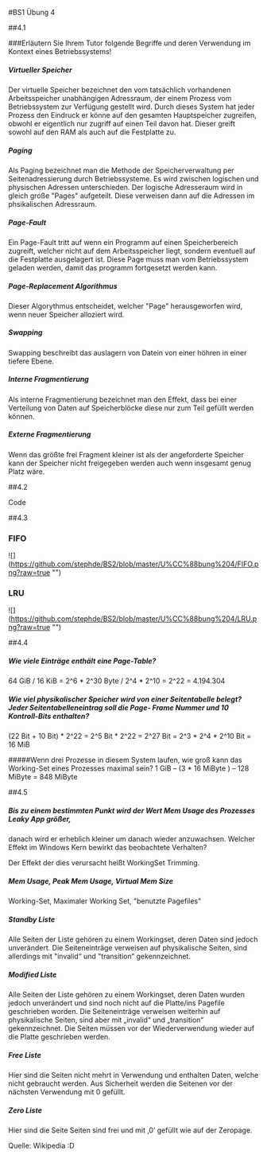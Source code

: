#BS1 Übung 4


##4.1 

###Erläutern Sie Ihrem Tutor folgende Begriffe und deren Verwendung im Kontext eines Betriebssystems!

##### Virtueller Speicher
Der virtuelle Speicher bezeichnet den vom tatsächlich vorhandenen Arbeitsspeicher unabhängigen Adressraum, der einem Prozess vom Betriebssystem zur Verfügung gestellt wird. Durch dieses System hat jeder Prozess den Eindruck er könne auf den gesamten Hauptspeicher zugreifen, obwohl er eigentlich nur zugriff auf einen Teil davon hat. Dieser greift sowohl auf den RAM als auch auf die Festplatte zu.

##### Paging
Als Paging bezeichnet man die Methode der Speicherverwaltung per Seitenadressierung durch Betriebssysteme. Es wird zwischen logischen und physischen Adressen unterschieden. Der logische Adresseraum wird in gleich große "Pages" aufgeteilt. Diese verweisen dann auf die Adressen im phsikalischen Adressraum.

#####  Page-Fault
Ein Page-Fault tritt auf wenn ein Programm auf einen Speicherbereich zugreift, welcher nicht auf dem Arbeitsspeicher liegt, sondern eventuell auf die Festplatte ausgelagert ist. Diese Page muss man vom Betriebssystem geladen werden, damit das programm fortgesetzt werden kann.

##### Page-Replacement Algorithmus
Dieser Algorythmus entscheidet, welcher "Page" herausgeworfen wird, wenn neuer Speicher alloziert wird.

##### Swapping
Swapping beschreibt das auslagern von Datein von einer höhren in einer tiefere Ebene.

##### Interne Fragmentierung
Als interne Fragmentierung bezeichnet man den Effekt, dass bei einer Verteilung von Daten auf Speicherblöcke diese nur zum Teil gefüllt werden können.

##### Externe Fragmentierung
Wenn das größte frei Fragment kleiner ist als der angeforderte Speicher kann der Speicher nicht freigegeben werden auch wenn insgesamt genug Platz wäre.


##4.2

Code

##4.3

### FIFO

![] (https://github.com/stephde/BS2/blob/master/U%CC%88bung%204/FIFO.png?raw=true "")

### LRU

![] (https://github.com/stephde/BS2/blob/master/U%CC%88bung%204/LRU.png?raw=true "")


##4.4

##### Wie viele Einträge enthält eine Page-Table?
64 GiB / 16 KiB = 2^6 * 2^30  Byte / 2^4 * 2^10 = 2^22 = 4.194.304

##### Wie viel physikalischer Speicher wird von einer Seitentabelle belegt? Jeder Seitentabelleneintrag soll die Page- Frame Nummer und 10 Kontroll-Bits enthalten?
(22 Bit + 10 Bit) * 2^22 = 2^5 Bit * 2^22 = 2^27 Bit = 2^3 * 2^4 * 2^10 Bit = 16 MiB

#####Wenn drei Prozesse in diesem System laufen, wie groß kann das Working-Set eines Prozesses maximal sein?
1 GiB  – (3  * 16 MiByte )
– 128 MiByte  = 848 MiByte

##4.5

##### Bis zu einem bestimmten Punkt wird der Wert Mem Usage des Prozesses Leaky App größer, 
danach wird er erheblich kleiner um danach wieder anzuwachsen. Welcher Effekt im 
Windows Kern bewirkt das beobachtete Verhalten? 

Der Effekt der dies verursacht heißt WorkingSet Trimming.

##### Mem Usage, Peak Mem Usage, Virtual Mem Size
Working-Set, Maximaler Working Set, "benutzte Pagefiles"

##### Standby Liste
Alle Seiten der Liste gehören zu einem Workingset, deren Daten sind jedoch unverändert. Die  Seiteneinträge verweisen auf
physikalische Seiten, sind allerdings mit "invalid“ und "transition“ gekennzeichnet.

##### Modified Liste
Alle Seiten der Liste gehören zu einem Workingset, deren Daten wurden jedoch unverändert und sind noch nicht auf die Platte/ins Pagefile geschrieben worden. Die Seiteneinträge verweisen weiterhin auf physikalische Seiten, sind aber mit „invalid“ und „transition“ gekennzeichnet. Die Seiten müssen vor der Wiederverwendung wieder auf die Platte geschrieben werden.

##### Free Liste
Hier sind die Seiten nicht mehrt in Verwendung und enthalten Daten, welche nicht gebraucht werden. Aus Sicherheit werden die Seitenen vor der nächsten Verwendung mit 0 gefüllt.

##### Zero Liste
Hier sind die Seite
Seiten sind frei und mit ‚0’ gefüllt wie auf der Zeropage.





Quelle: Wikipedia :D

